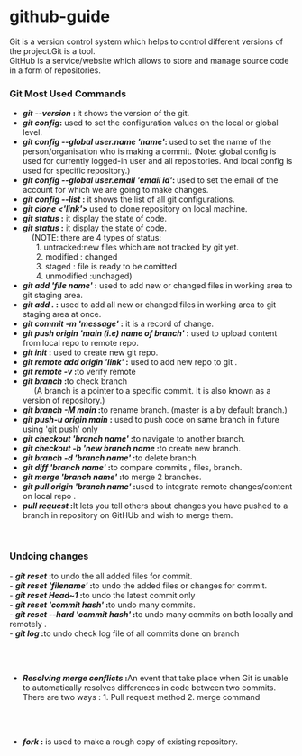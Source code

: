 # github-guide

Git is a version control system which helps to control different versions of the  project.Git is a tool.
<br>
GitHub is a service/website which allows to store and manage source code in a form of repositories.
<br>

### Git Most Used Commands

- <b> <i> git --version </i>: </b> it shows the version of the git.
- <b> <i> git config</i>:</b> used to set  the configuration values on the local or global level. 
- <b><i> git config --global user.name 'name'</i>: </b> used to set the name of the person/organisation who is making a commit. (Note: global config is used for currently logged-in user and all repositories. And local config is used for specific repository.)
- <b><i> git config --global user.email 'email id'</i>: </b> used to set the email  of the account for which we are going to make changes.
- <b><i> git config --list </i> :</b>   it shows the list of all  git configurations.  
- <b><i>git clone <'link'> </i> </b> used to clone repository on local machine.
- <b><i> git status </i> :</b> it display the state of code.
-  <b><i> git status </i> :</b> it display the state of code. <br>
 &nbsp;&nbsp;&nbsp;  (NOTE: there are 4 types of status: <br> &nbsp;&nbsp;&nbsp;&nbsp;&nbsp; 1. untracked:new files which are not tracked by git yet.<br> &nbsp;&nbsp;&nbsp;&nbsp;&nbsp; 2. modified : changed <br>&nbsp;&nbsp;&nbsp;&nbsp;&nbsp; 3. staged : file is ready to be comitted <br> &nbsp;&nbsp;&nbsp;&nbsp;&nbsp; 4. unmodified :unchaged)
-  <b><i> git add 'file name' </i> :</b> used to add new or changed files in working area  to git staging area. <br>
-  <b><i> git add . </i> :</b> used to  add all new or changed files in working area  to git staging area at once. <br>
- <b><i> git commit -m 'message' </i> :</b> it is a record of change. <br>
- <b><i> git push origin 'main (i.e) name of branch' </i> :</b> used to upload content from local repo to remote repo. <br>
- <b><i> git init</i> :</b> used to create new git repo. <br>
- <b><i> git remote add origin  'link'</i> :</b> used to add new repo to git . <br>
- <b><i> git remote -v </i> :</b>to verify remote <br>
- <b><i> git branch </i> :</b>to check branch<br> &nbsp; &nbsp; &nbsp;(A branch is a pointer to a specific commit. It is also known as a version of repository.)
- <b><i> git branch -M main</i> :</b>to rename branch.  (master is a by default branch.)<br>
- <b><i> git push-u origin main </i> :</b> used to push code on same branch in future using 'git push' only <br>
- <b><i> git checkout 'branch name'</i> :</b>to navigate to another branch. <br>
- <b><i> git checkout -b 'new branch name</i> :</b>to create new branch. <br>
- <b><i> git branch -d 'branch name'</i> :</b>to delete branch. <br>
- <b><i> git diff 'branch name'</i> :</b>to compare commits , files, branch. <br>
- <b><i> git merge 'branch name'</i> :</b>to merge 2 branches. <br>
- <b><i> git pull origin 'branch name'</i> :</b>used to integrate remote changes/content on local repo . <br>
- <b><i> pull request </i> :</b>It lets you tell others about changes you have pushed to a branch in repository on GitHUb and wish to merge them. <br>
<br>
<h3>Undoing changes</h3>
- <b><i> git reset</i> :</b>to undo the all added files for commit. <br>
- <b><i> git reset 'filename'</i> :</b>to undo the added files or changes for commit. <br>
- <b><i> git reset Head~1</i> :</b>to undo the latest commit only <br>
- <b><i> git reset 'commit hash'</i> :</b>to undo many commits. <br>
- <b><i> git reset --hard 'commit hash'</i> :</b>to undo many commits on both locally and remotely . <br>
- <b><i> git log</i> :</b>to undo check log file of all commits done on branch <br>

<br><br>
- <b><i> Resolving merge conflicts</i> :</b>An event  that take place when Git is unable to automatically resolves differences in code between two commits. There are two ways : 1. Pull request method 2. merge command <br>

<br><br>
- <b><i> fork</i> :</b> is used to make a rough copy of existing repository.  <br>
